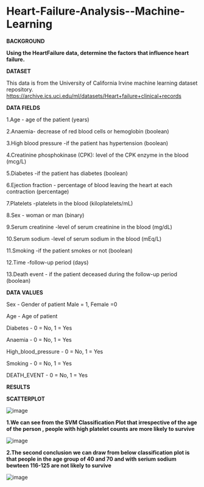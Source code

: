 # Heart-Failure-Analysis--Machine-Learning

**BACKGROUND**

**Using the HeartFailure data, determine the factors that influence heart failure.**


**DATASET**

This data is from the University of California Irvine machine learning dataset repository.
https://archive.ics.uci.edu/ml/datasets/Heart+failure+clinical+records


**DATA FIELDS**

1.Age - age of the patient (years)

2.Anaemia- decrease of red blood cells or hemoglobin (boolean)

3.High blood pressure -if the patient has hypertension (boolean)

4.Creatinine phosphokinase (CPK): level of the CPK enzyme in the blood (mcg/L)

5.Diabetes -if the patient has diabetes (boolean)

6.Ejection fraction - percentage of blood leaving the heart at each contraction (percentage)

7.Platelets -platelets in the blood (kiloplatelets/mL)

8.Sex - woman or man (binary)

9.Serum creatinine -level of serum creatinine in the blood (mg/dL)

10.Serum sodium -level of serum sodium in the blood (mEq/L)

11.Smoking -if the patient smokes or not (boolean)

12.Time -follow-up period (days)

13.Death event - if the patient deceased during the follow-up period (boolean)

**DATA VALUES**

Sex - Gender of patient Male = 1, Female =0

Age - Age of patient

Diabetes - 0 = No, 1 = Yes

Anaemia - 0 = No, 1 = Yes

High_blood_pressure - 0 = No, 1 = Yes

Smoking - 0 = No, 1 = Yes

DEATH_EVENT - 0 = No, 1 = Yes

**RESULTS**

**SCATTERPLOT**

![image](https://user-images.githubusercontent.com/100436462/221019938-47bbfde0-756c-4000-a19d-9b4aa486b94d.png)


**1.We can see from the  SVM Classification Plot that irrespective of the age of the person , people with high platelet counts are more likely to survive**

![image](https://user-images.githubusercontent.com/100436462/221016507-8039fc1f-c4ad-4dd8-9eed-11015aff419e.png)

**2.The second conclusion we can draw from below classification plot is that people in the age group of 40 and 70 and with serium sodium bewteen 116-125 are not likely to survive**

![image](https://user-images.githubusercontent.com/100436462/221018540-26348904-8c9e-47c4-86c3-7662561597c0.png)



